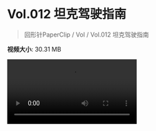 # Vol.012 坦克驾驶指南

> 回形针PaperClip / Vol / Vol.012 坦克驾驶指南

**视频大小**: 30.31 MB

<div class="video"><video src="https://file.hsyhx.top/video/PaperClip/Vol/012.mp4" controls preload>🤔 您的浏览器不支持 video 标签</video></div>